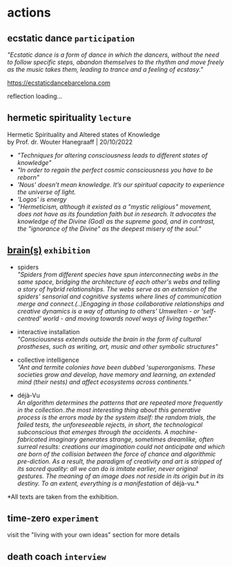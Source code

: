 # actions

## ecstatic dance   `participation`  

*"Ecstatic dance is a form of dance in which the dancers, without the need to follow specific steps, abandon themselves to the rhythm and move freely as the music takes them, leading to trance and a feeling of ecstasy."*  

https://ecstaticdancebarcelona.com  

reflection loading...  

## hermetic spirituality   `lecture`   
Hermetic Spirituality and Altered states of Knowledge  
by Prof. dr. Wouter Hanegraaff | 20/10/2022  

- *"Techniques for altering consciousness leads to different states of knowledge"*  
- *"In order to regain the perfect cosmic consciousness you have to be reborn"*  
- *'Nous' doesn’t mean knowledge. It’s our spiritual capacity to experience the universe of light.*  
- *'Logos' is energy*
- *"Hermeticism, although it existed as a "mystic religious" movement, does not have as its foundation faith but in research. It advocates the knowledge of the Divine (God) as the supreme good, and in contrast, the "ignorance of the Divine" as the deepest misery of the soul."*  


## [brain(s)](https://www.cccb.org/en/exhibitions/file/brains/237851)   `exhibition`   

- spiders  
*"Spiders from different species have spun interconnecting webs in the same space, bridging the architecture of each other's webs and telling a story of hybrid relationships. The webs serve as an extension of the spiders' sensorial and cognitive systems where lines of communication merge and connect.(..)Engaging in those collaborative relationships and creative dynamics is a way of attuning to others' Umwelten - or 'self-centred' world - and moving towards novel ways of living together."*   

- interactive installation   
*"Consciousness extends outside the brain in the form of cultural prostheses, such as writing, art, music and other symbolic structures"*  

- collective intelligence  
*"Ant and termite colonies have been dubbed 'superorganisms. These societies grow and develop, have memory and learning, an extended mind (their nests) and affect ecosystems across continents."*  

- déjà-Vu  
*An algorithm determines the patterns that are repeated more frequently in the collection..the most interesting thing about this generative process is the errors made by the system itself: the random trials, the failed tests, the unforeseeable rejects, in short, the technological subconscious that emerges through the accidents. A machine- fabricated imaginary generates strange, sometimes dreamlike, often surreal results: creations our imagination could not anticipate and which are born of the collision between the force of chance and algorithmic pre-diction. As a result, the paradigm of creativity and art is stripped of its sacred quality: all we can do is imitate earlier, never original gestures. The meaning of an image does not reside in its origin but in its destiny. To an extent, everything is a manifestation o*f déjà-vu.*  

*All texts are taken from the exhibition.  

## time-zero   `experiment`  
visit the "living with your own ideas" section for more details  

## death coach   `interview`
